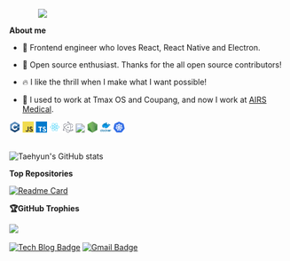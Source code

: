 <p align="center">
<img src="https://i.imgur.com/P4FGMoS.png" width=400 style="display: block; margin: 0 auto"/>
</p>

  <strong>About me</strong>
* 🎨 Frontend engineer who loves React, React Native and Electron.

* 🎁 Open source enthusiast. Thanks for the all open source contributors!

* 🔥 I like the thrill when I make what I want possible!

* 🏢 I used to work at Tmax OS and Coupang, and now I work at [AIRS Medical](https://airs-medical.com/company).

<div>
<code><img height="20" src="https://raw.githubusercontent.com/github/explore/180320cffc25f4ed1bbdfd33d4db3a66eeeeb358/topics/cpp/cpp.png"></code>
<code><img height="20" src="https://raw.githubusercontent.com/github/explore/80688e429a7d4ef2fca1e82350fe8e3517d3494d/topics/javascript/javascript.png"></code>
<code><img height="20" src="https://raw.githubusercontent.com/github/explore/80688e429a7d4ef2fca1e82350fe8e3517d3494d/topics/typescript/typescript.png"></code>
<code><img height="20" src="https://raw.githubusercontent.com/github/explore/80688e429a7d4ef2fca1e82350fe8e3517d3494d/topics/react/react.png"></code>
<code><img height="20" src="https://raw.githubusercontent.com/github/explore/80688e429a7d4ef2fca1e82350fe8e3517d3494d/topics/electron/electron.png"></code>
<code><img height="20" src="https://prisma.gallerycdn.vsassets.io/extensions/prisma/prisma/3.12.0/1649166081033/Microsoft.VisualStudio.Services.Icons.Default"></code>
<code><img height="20" src="https://raw.githubusercontent.com/github/explore/80688e429a7d4ef2fca1e82350fe8e3517d3494d/topics/nodejs/nodejs.png"></code>    
<code><img height="20" src="https://raw.githubusercontent.com/github/explore/80688e429a7d4ef2fca1e82350fe8e3517d3494d/topics/docker/docker.png"></code>
<code><img height="20" src="https://raw.githubusercontent.com/github/explore/01ea2a586e5da744792d0ccfce2f68b861f29301/topics/kubernetes/kubernetes.png"></code>
</div>

<br/>

![Taehyun's GitHub stats](https://github-readme-stats.vercel.app/api?username=HwangTaehyun&hide=prs&count_private=true&include_all_commits=true&show_icons=true&theme=swift)

<strong>Top Repositories</strong>

[![Readme Card](https://github-readme-stats.vercel.app/api/pin/?username=HwangTaehyun&repo=react-native-lottie-splash-screen&theme=swift)](https://github.com/HwangTaehyun/react-native-lottie-splash-screen)

<strong>🏆GitHub Trophies</strong>

![](https://github-profile-trophy.vercel.app/?username=HwangTaehyun&theme=onedark&no-frame=false&no-bg=false)

[![Tech Blog Badge](http://img.shields.io/badge/-Tech%20blog-black?style=flat-square&logo=github&link=https://HwangTaehyun.github.io/)](https://HwangTaehyun.github.io/)
[![Gmail Badge](https://img.shields.io/badge/Gmail-d14836?style=flat-square&logo=Gmail&logoColor=white&link=mailto:eeht1717@gmail.com)](mailto:eeht1717@gmail.com)

